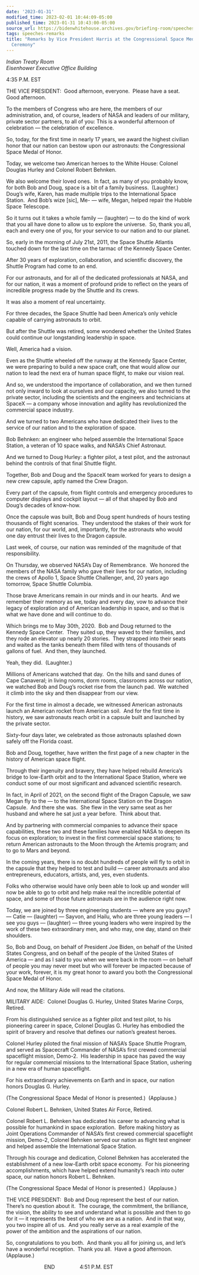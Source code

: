 ```yaml
---
date: '2023-01-31'
modified_time: 2023-02-01 10:44:09-05:00
published_time: 2023-01-31 10:43:00-05:00
source_url: https://bidenwhitehouse.archives.gov/briefing-room/speeches-remarks/2023/01/31/remarks-by-vice-president-harris-at-the-congressional-space-medal-of-honor-ceremony/
tags: speeches-remarks
title: "Remarks by Vice President Harris at the Congressional Space Medal of Honor\_\
  Ceremony"
---
```

 
*Indian Treaty Room  
*Eisenhower Executive Office Building**

4:35 P.M. EST  
  
THE VICE PRESIDENT:  Good afternoon, everyone.  Please have a seat. 
Good afternoon.  
  
To the members of Congress who are here, the members of our
administration, and, of course, leaders of NASA and leaders of our
military, private sector partners, to all of you: This is a wonderful
afternoon of celebration — the celebration of excellence.  
  
So, today, for the first time in nearly 17 years, we award the highest
civilian honor that our nation can bestow upon our astronauts: the
Congressional Space Medal of Honor.  
  
Today, we welcome two American heroes to the White House: Colonel
Douglas Hurley and Colonel Robert Behnken.  
  
We also welcome their loved ones.  In fact, as many of you probably
know, for both Bob and Doug, space is a bit of a family business. 
(Laughter.)  Doug’s wife, Karen, has made multiple trips to the
International Space Station.  And Bob’s wize \[sic\], Me- — wife, Megan,
helped repair the Hubble Space Telescope.  
  
So it turns out it takes a whole family — (laughter) — to do the kind of
work that you all have done to allow us to explore the universe.  So,
thank you all, each and every one of you, for your service to our nation
and to our planet.  
  
So, early in the morning of July 21st, 2011, the Space Shuttle Atlantis
touched down for the last time on the tarmac of the Kennedy Space
Center.  
  
After 30 years of exploration, collaboration, and scientific discovery,
the Shuttle Program had come to an end.  
  
For our astronauts, and for all of the dedicated professionals at NASA,
and for our nation, it was a moment of profound pride to reflect on the
years of incredible progress made by the Shuttle and its crews.  
  
It was also a moment of real uncertainty.  
  
For three decades, the Space Shuttle had been America’s only vehicle
capable of carrying astronauts to orbit.  
  
But after the Shuttle was retired, some wondered whether the United
States could continue our longstanding leadership in space.  
  
Well, America had a vision.  
  
Even as the Shuttle wheeled off the runway at the Kennedy Space Center,
we were preparing to build a new space craft, one that would allow our
nation to lead the next era of human space flight, to make our vision
real.  
  
And so, we understood the importance of collaboration, and we then
turned not only inward to look at ourselves and our capacity, we also
turned to the private sector, including the scientists and the engineers
and technicians at SpaceX — a company whose innovation and agility has
revolutionized the commercial space industry.  
  
And we turned to two Americans who have dedicated their lives to the
service of our nation and to the exploration of space.  
  
Bob Behnken: an engineer who helped assemble the International Space
Station, a veteran of 10 space walks, and NASA’s Chief Astronaut.  
  
And we turned to Doug Hurley: a fighter pilot, a test pilot, and the
astronaut behind the controls of that final Shuttle flight.  
  
Together, Bob and Doug and the SpaceX team worked for years to design a
new crew capsule, aptly named the Crew Dragon.  
  
Every part of the capsule, from flight controls and emergency procedures
to computer displays and cockpit layout — all of that shaped by Bob and
Doug’s decades of know-how.  
  
Once the capsule was built, Bob and Doug spent hundreds of hours testing
thousands of flight scenarios.  They understood the stakes of their work
for our nation, for our world, and, importantly, for the astronauts who
would one day entrust their lives to the Dragon capsule.  
  
Last week, of course, our nation was reminded of the magnitude of that
responsibility.  
  
On Thursday, we observed NASA’s Day of Remembrance.  We honored the
members of the NASA family who gave their lives for our nation,
including the crews of Apollo 1, Space Shuttle Challenger, and, 20 years
ago tomorrow, Space Shuttle Columbia.  
  
Those brave Americans remain in our minds and in our hearts.  And we
remember their memory as we, today and every day, vow to advance their
legacy of exploration and of American leadership in space, and so that
is what we have done and will continue to do.  
  
Which brings me to May 30th, 2020.  Bob and Doug returned to the Kennedy
Space Center.  They suited up, they waved to their families, and they
rode an elevator up nearly 20 stories.  They strapped into their seats
and waited as the tanks beneath them filled with tens of thousands of
gallons of fuel.  And then, they launched.  
  
Yeah, they did.  (Laughter.)  
  
Millions of Americans watched that day.  On the hills and sand dunes of
Cape Canaveral; in living rooms, dorm rooms, classrooms across our
nation, we watched Bob and Doug’s rocket rise from the launch pad.  We
watched it climb into the sky and then disappear from our view.  
  
For the first time in almost a decade, we witnessed American astronauts
launch an American rocket from American soil.  And for the first time in
history, we saw astronauts reach orbit in a capsule built and launched
by the private sector.  
  
Sixty-four days later, we celebrated as those astronauts splashed down
safely off the Florida coast.  
  
Bob and Doug, together, have written the first page of a new chapter in
the history of American space flight.  
  
Through their ingenuity and bravery, they have helped rebuild America’s
bridge to low-Earth orbit and to the International Space Station, where
we conduct some of our most significant and advanced scientific
research.  
  
In fact, in April of 2021, on the second flight of the Dragon Capsule,
we saw Megan fly to the — to the International Space Station on the
Dragon Capsule.  And there she was.  She flew in the very same seat as
her husband and where he sat just a year before.  Think about that.  
  
And by partnering with commercial companies to advance their space
capabilities, these two and these families have enabled NASA to deepen
its focus on exploration; to invest in the first commercial space
stations; to return American astronauts to the Moon through the Artemis
program; and to go to Mars and beyond.  
  
In the coming years, there is no doubt hundreds of people will fly to
orbit in the capsule that they helped to test and build — career
astronauts and also entrepreneurs, educators, artists, and, yes, even
students.   
  
Folks who otherwise would have only been able to look up and wonder will
now be able to go to orbit and help make real the incredible potential
of space, and some of those future astronauts are in the audience right
now.  
  
Today, we are joined by three engineering students — where are you guys?
— Catie — (laughter) — Sayvon, and Hailu, who are three young leaders —
I see you guys — (laughter) — three young leaders who were inspired by
the work of these two extraordinary men, and who may, one day, stand on
their shoulders.  
  
So, Bob and Doug, on behalf of President Joe Biden, on behalf of the
United States Congress, and on behalf of the people of the United States
of America — and as I said to you when we were back in the room — on
behalf of people you may never meet but who will forever be impacted
because of your work, forever, it is my great honor to award you both
the Congressional Space Medal of Honor.  
  
And now, the Military Aide will read the citations.  
  
MILITARY AIDE:  Colonel Douglas G. Hurley, United States Marine Corps,
Retired.   
  
From his distinguished service as a fighter pilot and test pilot, to his
pioneering career in space, Colonel Douglas G. Hurley has embodied the
spirit of bravery and resolve that defines our nation’s greatest
heroes.  
  
Colonel Hurley piloted the final mission of NASA’s Space Shuttle
Program, and served as Spacecraft Commander of NASA’s first crewed
commercial spaceflight mission, Demo-2.  His leadership in space has
paved the way for regular commercial missions to the International Space
Station, ushering in a new era of human spaceflight.  
  
For his extraordinary achievements on Earth and in space, our nation
honors Douglas G. Hurley.  
  
(The Congressional Space Medal of Honor is presented.)  (Applause.)  
  
Colonel Robert L. Behnken, United States Air Force, Retired.  
  
Colonel Robert L. Behnken has dedicated his career to advancing what is
possible for humankind in space exploration.  Before making history as
Joint Operations Commander of NASA’s first crewed commercial spaceflight
mission, Demo-2, Colonel Behnken served our nation as flight test
engineer and helped assemble the International Space Station.  
  
Through his courage and dedication, Colonel Behnken has accelerated the
establishment of a new low-Earth orbit space economy.  For his
pioneering accomplishments, which have helped extend humanity’s reach
into outer space, our nation honors Robert L. Behnken.  
  
(The Congressional Space Medal of Honor is presented.)  (Applause.)  
  
THE VICE PRESIDENT:  Bob and Doug represent the best of our nation. 
There’s no question about it.  The courage, the commitment, the
brilliance, the vision, the ability to see and understand what is
possible and then to go for it — it represents the best of who we are as
a nation.  And in that way, you two inspire all of us.  And you really
serve as a real example of the power of the ambition and the aspirations
of our nation.  
  
So, congratulations to you both.  And thank you all for joining us, and
let’s have a wonderful reception.  Thank you all.  Have a good
afternoon.  (Applause.)  
  
                          END                 4:51 P.M. EST  
